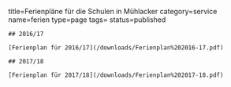 title=Ferienpläne für die Schulen in Mühlacker
category=service
name=ferien
type=page
tags=
status=published
~~~~~~
## 2016/17

[Ferienplan für 2016/17](/downloads/Ferienplan%202016-17.pdf)

## 2017/18

[Ferienplan für 2017/18](/downloads/Ferienplan%202017-18.pdf)

